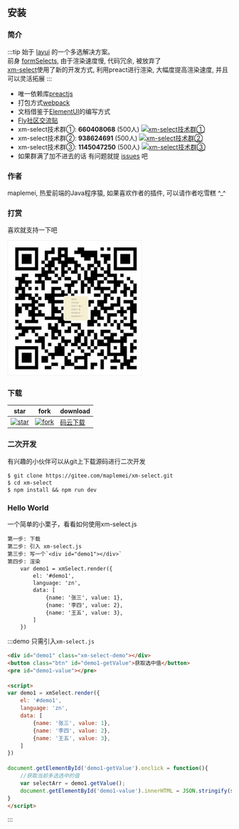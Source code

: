## 安装

### 简介

:::tip
始于 [layui](https://layui.com) 的一个多选解决方案。<br/>
前身 [formSelects](https://github.com/hnzzmsf/layui-formSelects/), 由于渲染速度慢, 代码冗余, 被放弃了<br/>
[xm-select](https://gitee.com/maplemei/xm-select)使用了新的开发方式, 利用preact进行渲染, 大幅度提高渲染速度, 并且可以灵活拓展
:::

- 唯一依赖库[preactjs](https://preactjs.com/)
- 打包方式[webpack](https://www.webpackjs.com/)
- 文档借鉴于[ElementUI](https://element.eleme.cn/#/zh-CN)的编写方式
- [Fly社区交流贴](https://fly.layui.com/jie/57776/)
- xm-select技术群①: **660408068** (500人) <a target="_blank" href="https://qm.qq.com/cgi-bin/qm/qr?k=BD2HaEzKyK8IZqI0E3OABxuxZEdk4jOv&jump_from=webapi"><img border="0" src="//pub.idqqimg.com/wpa/images/group.png" alt="xm-select技术群①" title="xm-select技术群①"></a>
- xm-select技术群②: **938624691** (500人) <a target="_blank" href="https://qm.qq.com/cgi-bin/qm/qr?k=iBguKjw2qKcijuJL98PxaVnMu-BKZ8A7&jump_from=webapi"><img border="0" src="//pub.idqqimg.com/wpa/images/group.png" alt="xm-select技术群②" title="xm-select技术群②"></a>
- xm-select技术群③: **1145047250** (500人) <a target="_blank" href="https://qm.qq.com/cgi-bin/qm/qr?k=K71Fc-ynL1jCLMzRPUuoFY94vkXd6o1y&jump_from=webapi"><img border="0" src="//pub.idqqimg.com/wpa/images/group.png" alt="xm-select技术群③" title="xm-select技术群③"></a>
- 如果群满了加不进去的话 有问题就提 [issues](https://gitee.com/maplemei/xm-select/issues) 吧




### 作者

maplemei, 热爱前端的Java程序猿, 如果喜欢作者的插件, 可以请作者吃雪糕 ^_^

### 打赏

喜欢就支持一下吧

<p>
	<a href="javascript:;">
		<img src="../assets/wx.jpg" alt="打赏" width="300" style="border: 1px solid #EFEFEF">
	</a>
</p>



### 下载

| star | fork | download |
| -	   | - 	  | - 		 |
| [![star](https://gitee.com/maplemei/xm-select/badge/star.svg?theme=dark)](https://gitee.com/maplemei/xm-select/stargazers) | [![fork](https://gitee.com/maplemei/xm-select/badge/fork.svg?theme=dark)](https://gitee.com/maplemei/xm-select/members) | [码云下载](https://gitee.com/maplemei/xm-select/releases) | 


### 二次开发

有兴趣的小伙伴可以从git上下载源码进行二次开发

```
$ git clone https://gitee.com/maplemei/xm-select.git
$ cd xm-select
$ npm install && npm run dev
```


### Hello World

一个简单的小栗子，看看如何使用xm-select.js

```
第一步: 下载
第二步: 引入 xm-select.js
第三步: 写一个`<div id="demo1"></div>`
第四步: 渲染
	var demo1 = xmSelect.render({
		el: '#demo1',
		language: 'zn',
		data: [
			{name: '张三', value: 1},
			{name: '李四', value: 2},
			{name: '王五', value: 3},
		]
	})
```

:::demo 只需引入`xm-select.js`
```html
<div id="demo1" class="xm-select-demo"></div>
<button class="btn" id="demo1-getValue">获取选中值</button>
<pre id="demo1-value"></pre>

<script>
var demo1 = xmSelect.render({
	el: '#demo1', 
	language: 'zn',
	data: [
		{name: '张三', value: 1},
		{name: '李四', value: 2},
		{name: '王五', value: 3},
	]
})

document.getElementById('demo1-getValue').onclick = function(){
	//获取当前多选选中的值
	var selectArr = demo1.getValue();
	document.getElementById('demo1-value').innerHTML = JSON.stringify(selectArr, null, 2);
}
</script>

```
:::
